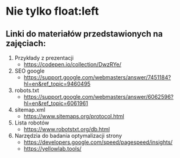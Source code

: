 # Nie tylko float:left

## Linki do materiałów przedstawionych na zajęciach:
1. Przykłady z prezentacji
    - https://codepen.io/collection/DwzRYe/
2. SEO google
    - https://support.google.com/webmasters/answer/7451184?hl=en&ref_topic=9460495
3. robots.txt
    - https://support.google.com/webmasters/answer/6062596?hl=en&ref_topic=6061961
4. sitemap.xml
    - https://www.sitemaps.org/protocol.html
5. Lista robotów
    - https://www.robotstxt.org/db.html
6. Narzędzia do badania optymalizacji strony
    - https://developers.google.com/speed/pagespeed/insights/
    - https://yellowlab.tools/

